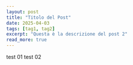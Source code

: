 ```yaml
---
layout: post
title: "Titolo del Post"
date: 2025-04-03
tags: [tag1, tag2]
excerpt: "Questa è la descrizione del post 2"
read_more: true
---
```

 test 01 test 02
 